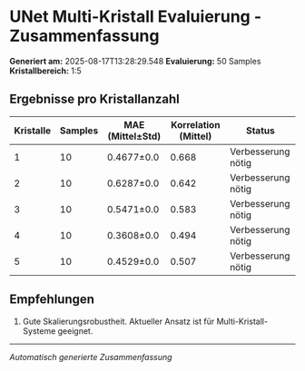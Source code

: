 # UNet Multi-Kristall Evaluierung - Zusammenfassung

**Generiert am:** 2025-08-17T13:28:29.548
**Evaluierung:** 50 Samples
**Kristallbereich:** 1:5

## Ergebnisse pro Kristallanzahl

| Kristalle | Samples | MAE (Mittel±Std) | Korrelation (Mittel) | Status |
|-----------|---------|------------------|---------------------|--------|
| 1 | 10 | 0.4677±0.0 | 0.668 | Verbesserung nötig |
| 2 | 10 | 0.6287±0.0 | 0.642 | Verbesserung nötig |
| 3 | 10 | 0.5471±0.0 | 0.583 | Verbesserung nötig |
| 4 | 10 | 0.3608±0.0 | 0.494 | Verbesserung nötig |
| 5 | 10 | 0.4529±0.0 | 0.507 | Verbesserung nötig |

## Empfehlungen

1. Gute Skalierungsrobustheit. Aktueller Ansatz ist für Multi-Kristall-Systeme geeignet.


---
*Automatisch generierte Zusammenfassung*
